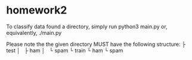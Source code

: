 # homework2

To classify data found a directory, simply run
    python3 main.py <directory path>
or, equivalently,
    ./main.py <directory path>

Please note the the given directory MUST have the following structure:
    <directory name>
    ├ test
    │   ├ ham
    │   └ spam
    └ train
        └ ham
            └ spam
